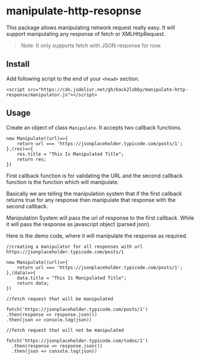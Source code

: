 # **manipulate-http-resopnse**
This package allows manipulating network request really easy. It will support manipulating any response of fetch or XMLHttpRequest.

> Note: It only supports fetch with JSON response for now.

## **Install**
Add following script to the end of your `<head>` section.
```
<script src="https://cdn.jsdelivr.net/gh/back2lobby/manipulate-http-response/manipulator.js"></script>
```
## **Usage**
Create an object of class `Manipulate`. It accepts two callback functions.
```
new Manipulate((url)=>{
    return url === 'https://jsonplaceholder.typicode.com/posts/1';
},(res)=>{
    res.title = "This Is Manipulated Title";
    return res;
})
```
First callback function is for validating the URL and the second callback function is the function which will manipulate.

Basically we are telling the manipulation system that if the first callback returns true for any response then manipulate that response with the second callback.

Manipulation System will pass the url of response to the first callback. While it will pass the response as javascript object (parsed json).

Here is the demo code, where it will manipulate the response as required.
```
//creating a manipulator for all responses with url https://jsonplaceholder.typicode.com/posts/1

new Manipulate((url)=>{
    return url === 'https://jsonplaceholder.typicode.com/posts/1';
},(data)=>{
    data.title = "This Is Manipulated Title";
    return data;
})

//fetch request that will be manipulated

fetch('https://jsonplaceholder.typicode.com/posts/1')
.then(response => response.json())
.then(json => console.log(json))

//fetch request that will not be manipulated

fetch('https://jsonplaceholder.typicode.com/todos/1')
  .then(response => response.json())
  .then(json => console.log(json))

```